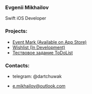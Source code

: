 ### Evgenii Mikhailov ###
Swift iOS Developer


### Projects: ###
* [Event Mark (Available on App Store)](https://github.com/dartchuwak/CalendarPicker)
* [Wishlist (In Development)](https://github.com/dartchuwak/whishlistApp)
* [Тествовое задание ToDoList](https://github.com/dartchuwak/ToDoList)
### Contacts: ###

* telegram: @dartchuwak

* e.mikhailov@outlook.com

<!--
**dartchuwak/dartchuwak** is a ✨ _special_ ✨ repository because its `README.md` (this file) appears on your GitHub profile.

Here are some ideas to get you started:

- 🔭 I’m currently working on ...
- 🌱 I’m currently learning ...
- 👯 I’m looking to collaborate on ...
- 🤔 I’m looking for help with ...
- 💬 Ask me about ...
- 📫 How to reach me: ...
- 😄 Pronouns: ...
- ⚡ Fun fact: ...
-->
